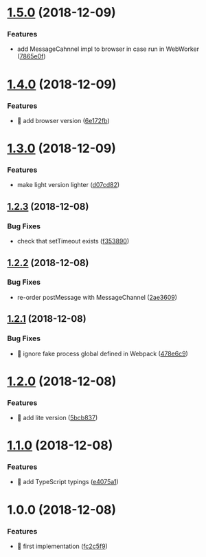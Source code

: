 # [1.5.0](https://github.com/streamich/entask/compare/v1.4.0...v1.5.0) (2018-12-09)


### Features

* add MessageCahnnel impl to browser in case run in WebWorker ([7865e0f](https://github.com/streamich/entask/commit/7865e0f))

# [1.4.0](https://github.com/streamich/entask/compare/v1.3.0...v1.4.0) (2018-12-09)


### Features

* 🎸 add browser version ([6e172fb](https://github.com/streamich/entask/commit/6e172fb))

# [1.3.0](https://github.com/streamich/entask/compare/v1.2.3...v1.3.0) (2018-12-09)


### Features

* make light version lighter ([d07cd82](https://github.com/streamich/entask/commit/d07cd82))

## [1.2.3](https://github.com/streamich/entask/compare/v1.2.2...v1.2.3) (2018-12-08)


### Bug Fixes

* check that setTimeout exists ([f353890](https://github.com/streamich/entask/commit/f353890))

## [1.2.2](https://github.com/streamich/entask/compare/v1.2.1...v1.2.2) (2018-12-08)


### Bug Fixes

* re-order postMessage with MessageChannel ([2ae3609](https://github.com/streamich/entask/commit/2ae3609))

## [1.2.1](https://github.com/streamich/entask/compare/v1.2.0...v1.2.1) (2018-12-08)


### Bug Fixes

* 🐛 ignore fake process global defined in Webpack ([478e6c9](https://github.com/streamich/entask/commit/478e6c9))

# [1.2.0](https://github.com/streamich/entask/compare/v1.1.0...v1.2.0) (2018-12-08)


### Features

* 🎸 add lite version ([5bcb837](https://github.com/streamich/entask/commit/5bcb837))

# [1.1.0](https://github.com/streamich/entask/compare/v1.0.0...v1.1.0) (2018-12-08)


### Features

* 🎸 add TypeScript typings ([e4075a1](https://github.com/streamich/entask/commit/e4075a1))

# 1.0.0 (2018-12-08)


### Features

* 🎸 first implementation ([fc2c5f9](https://github.com/streamich/entask/commit/fc2c5f9))
